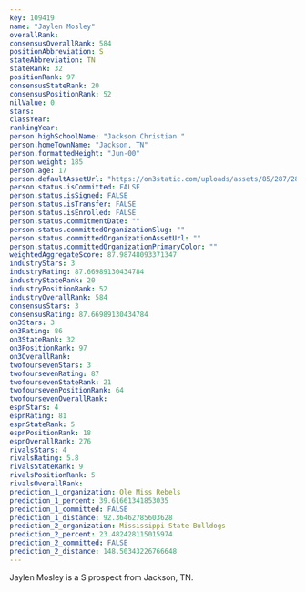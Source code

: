 ```yaml
---
key: 109419
name: "Jaylen Mosley"
overallRank: 
consensusOverallRank: 584
positionAbbreviation: S
stateAbbreviation: TN
stateRank: 32
positionRank: 97
consensusStateRank: 20
consensusPositionRank: 52
nilValue: 0
stars: 
classYear: 
rankingYear: 
person.highSchoolName: "Jackson Christian "
person.homeTownName: "Jackson, TN"
person.formattedHeight: "Jun-00"
person.weight: 185
person.age: 17
person.defaultAssetUrl: "https://on3static.com/uploads/assets/85/287/287085.jpg"
person.status.isCommitted: FALSE
person.status.isSigned: FALSE
person.status.isTransfer: FALSE
person.status.isEnrolled: FALSE
person.status.commitmentDate: ""
person.status.committedOrganizationSlug: ""
person.status.committedOrganizationAssetUrl: ""
person.status.committedOrganizationPrimaryColor: ""
weightedAggregateScore: 87.98748093371347
industryStars: 3
industryRating: 87.66989130434784
industryStateRank: 20
industryPositionRank: 52
industryOverallRank: 584
consensusStars: 3
consensusRating: 87.66989130434784
on3Stars: 3
on3Rating: 86
on3StateRank: 32
on3PositionRank: 97
on3OverallRank: 
twofoursevenStars: 3
twofoursevenRating: 87
twofoursevenStateRank: 21
twofoursevenPositionRank: 64
twofoursevenOverallRank: 
espnStars: 4
espnRating: 81
espnStateRank: 5
espnPositionRank: 18
espnOverallRank: 276
rivalsStars: 4
rivalsRating: 5.8
rivalsStateRank: 9
rivalsPositionRank: 5
rivalsOverallRank: 
prediction_1_organization: Ole Miss Rebels
prediction_1_percent: 39.61661341853035
prediction_1_committed: FALSE
prediction_1_distance: 92.36462785603628
prediction_2_organization: Mississippi State Bulldogs
prediction_2_percent: 23.482428115015974
prediction_2_committed: FALSE
prediction_2_distance: 148.50343226766648
---
```

Jaylen Mosley is a S prospect from Jackson, TN.